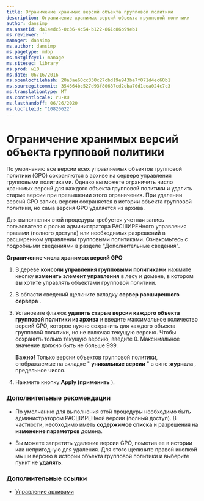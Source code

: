 ```yaml
---
title: Ограничение хранимых версий объекта групповой политики
description: Ограничение хранимых версий объекта групповой политики
author: dansimp
ms.assetid: da14edc5-0c36-4c54-b122-861c86b99eb1
ms.reviewer: ''
manager: dansimp
ms.author: dansimp
ms.pagetype: mdop
ms.mktglfcycl: manage
ms.sitesec: library
ms.prod: w10
ms.date: 06/16/2016
ms.openlocfilehash: 20a3ae60cc330c27cbd19e943ba7f071d4ec60b1
ms.sourcegitcommit: 354664bc527d93f80687cd2eba70d1eea024c7c3
ms.translationtype: MT
ms.contentlocale: ru-RU
ms.lasthandoff: 06/26/2020
ms.locfileid: "10820622"
---
```

# Ограничение хранимых версий объекта групповой политики


По умолчанию все версии всех управляемых объектов групповой политики (GPO) сохраняются в архиве на сервере управления групповыми политиками. Однако вы можете ограничить число хранимых версий для каждого объекта групповой политики и удалить старые версии при превышении этого ограничения. При удалении версий GPO запись версии сохраняется в истории объекта групповой политики, но сама версия GPO удаляется из архива.

Для выполнения этой процедуры требуется учетная запись пользователя с ролью администратора РАСШИРЕНного управления правами (полного доступа) или необходимых разрешений в расширенном управлении групповыми политиками. Ознакомьтесь с подробными сведениями в разделе "Дополнительные сведения".

**Ограничение числа хранимых версий GPO**

1.  В дереве **консоли управления групповыми политиками** нажмите кнопку **изменить элемент управления** в лесу и домене, в котором вы хотите управлять объектами групповой политики.

2.  В области сведений щелкните вкладку **сервер расширенного сервера** .

3.  Установите флажок **удалить старые версии каждого объекта групповой политики из архива** и введите максимальное количество версий GPO, которое нужно сохранить для каждого объекта групповой политики, но не включая текущую версию. Чтобы сохранить только текущую версию, введите 0. Максимальное значение должно быть не больше 999.

    **Важно!**  Только версии объектов групповой политики, отображаемые на вкладке " **уникальные версии** " в окне **журнала** , предельное число.

     

4.  Нажмите кнопку **Apply (применить** ).

### Дополнительные рекомендации

-   По умолчанию для выполнения этой процедуры необходимо быть администратором РАСШИРЕНной версии (полный доступ). В частности, необходимо иметь **содержимое списка** и разрешения на **изменение параметров** домена.

-   Вы можете запретить удаление версии GPO, пометив ее в истории как непригодную для удаления. Для этого щелкните правой кнопкой мыши версию в истории объекта групповой политики и выберите пункт не **удалять**.

### Дополнительные ссылки

-   [Управление архивами](managing-the-archive.md)

 

 





